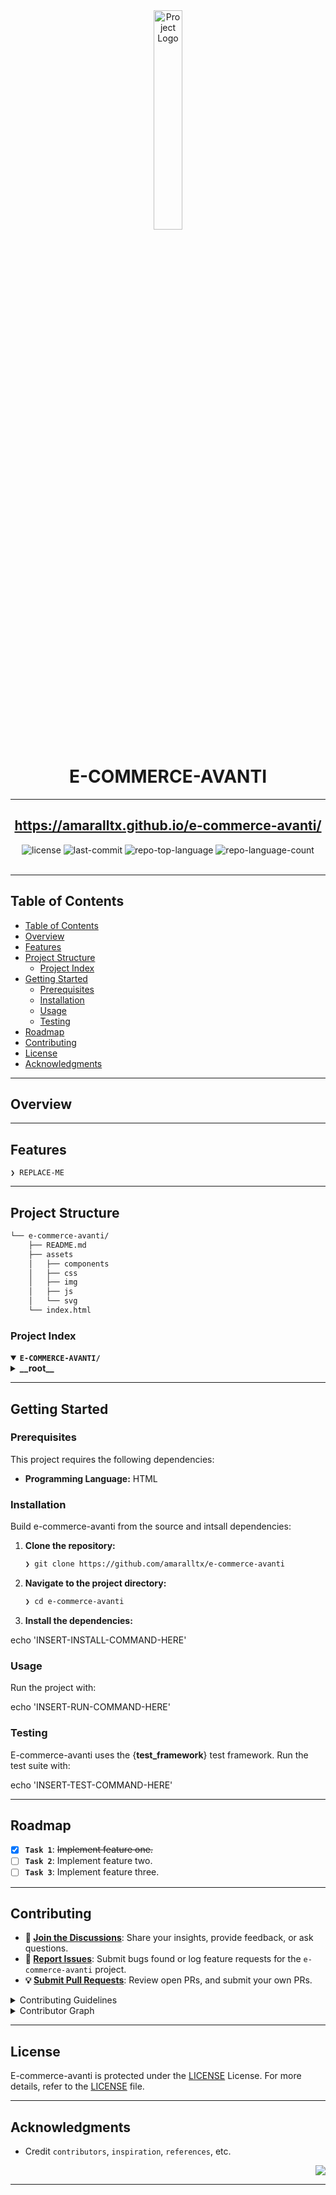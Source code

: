 <div id="top">

<!-- HEADER STYLE: CLASSIC -->
<div align="center">

<img src="readmeai/assets/logos/purple.svg" width="30%" style="position: relative; top: 0; right: 0;" alt="Project Logo"/>

# E-COMMERCE-AVANTI

---
 https://amaralltx.github.io/e-commerce-avanti/ 
---

<em></em>

<!-- BADGES -->
<img src="https://img.shields.io/github/license/amaralltx/e-commerce-avanti?style=default&logo=opensourceinitiative&logoColor=white&color=0080ff" alt="license">
<img src="https://img.shields.io/github/last-commit/amaralltx/e-commerce-avanti?style=default&logo=git&logoColor=white&color=0080ff" alt="last-commit">
<img src="https://img.shields.io/github/languages/top/amaralltx/e-commerce-avanti?style=default&color=0080ff" alt="repo-top-language">
<img src="https://img.shields.io/github/languages/count/amaralltx/e-commerce-avanti?style=default&color=0080ff" alt="repo-language-count">

<!-- default option, no dependency badges. -->


<!-- default option, no dependency badges. -->

</div>
<br>

---

## Table of Contents

- [Table of Contents](#table-of-contents)
- [Overview](#overview)
- [Features](#features)
- [Project Structure](#project-structure)
    - [Project Index](#project-index)
- [Getting Started](#getting-started)
    - [Prerequisites](#prerequisites)
    - [Installation](#installation)
    - [Usage](#usage)
    - [Testing](#testing)
- [Roadmap](#roadmap)
- [Contributing](#contributing)
- [License](#license)
- [Acknowledgments](#acknowledgments)

---

## Overview



---

## Features

<code>❯ REPLACE-ME</code>

---

## Project Structure

```sh
└── e-commerce-avanti/
    ├── README.md
    ├── assets
    │   ├── components
    │   ├── css
    │   ├── img
    │   ├── js
    │   └── svg
    └── index.html
```

### Project Index

<details open>
	<summary><b><code>E-COMMERCE-AVANTI/</code></b></summary>
	<!-- __root__ Submodule -->
	<details>
		<summary><b>__root__</b></summary>
		<blockquote>
			<div class='directory-path' style='padding: 8px 0; color: #666;'>
				<code><b>⦿ __root__</b></code>
			<table style='width: 100%; border-collapse: collapse;'>
			<thead>
				<tr style='background-color: #f8f9fa;'>
					<th style='width: 30%; text-align: left; padding: 8px;'>File Name</th>
					<th style='text-align: left; padding: 8px;'>Summary</th>
				</tr>
			</thead>
				<tr style='border-bottom: 1px solid #eee;'>
					<td style='padding: 8px;'><b><a href='https://github.com/amaralltx/e-commerce-avanti/blob/master/index.html'>index.html</a></b></td>
					<td style='padding: 8px;'>Code>❯ REPLACE-ME</code></td>
				</tr>
			</table>
		</blockquote>
	</details>
</details>

---

## Getting Started

### Prerequisites

This project requires the following dependencies:

- **Programming Language:** HTML

### Installation

Build e-commerce-avanti from the source and intsall dependencies:

1. **Clone the repository:**

    ```sh
    ❯ git clone https://github.com/amaralltx/e-commerce-avanti
    ```

2. **Navigate to the project directory:**

    ```sh
    ❯ cd e-commerce-avanti
    ```

3. **Install the dependencies:**

echo 'INSERT-INSTALL-COMMAND-HERE'

### Usage

Run the project with:

echo 'INSERT-RUN-COMMAND-HERE'

### Testing

E-commerce-avanti uses the {__test_framework__} test framework. Run the test suite with:

echo 'INSERT-TEST-COMMAND-HERE'

---

## Roadmap

- [X] **`Task 1`**: <strike>Implement feature one.</strike>
- [ ] **`Task 2`**: Implement feature two.
- [ ] **`Task 3`**: Implement feature three.

---

## Contributing

- **💬 [Join the Discussions](https://github.com/amaralltx/e-commerce-avanti/discussions)**: Share your insights, provide feedback, or ask questions.
- **🐛 [Report Issues](https://github.com/amaralltx/e-commerce-avanti/issues)**: Submit bugs found or log feature requests for the `e-commerce-avanti` project.
- **💡 [Submit Pull Requests](https://github.com/amaralltx/e-commerce-avanti/blob/main/CONTRIBUTING.md)**: Review open PRs, and submit your own PRs.

<details closed>
<summary>Contributing Guidelines</summary>

1. **Fork the Repository**: Start by forking the project repository to your github account.
2. **Clone Locally**: Clone the forked repository to your local machine using a git client.
   ```sh
   git clone https://github.com/amaralltx/e-commerce-avanti
   ```
3. **Create a New Branch**: Always work on a new branch, giving it a descriptive name.
   ```sh
   git checkout -b new-feature-x
   ```
4. **Make Your Changes**: Develop and test your changes locally.
5. **Commit Your Changes**: Commit with a clear message describing your updates.
   ```sh
   git commit -m 'Implemented new feature x.'
   ```
6. **Push to github**: Push the changes to your forked repository.
   ```sh
   git push origin new-feature-x
   ```
7. **Submit a Pull Request**: Create a PR against the original project repository. Clearly describe the changes and their motivations.
8. **Review**: Once your PR is reviewed and approved, it will be merged into the main branch. Congratulations on your contribution!
</details>

<details closed>
<summary>Contributor Graph</summary>
<br>
<p align="left">
   <a href="https://github.com{/amaralltx/e-commerce-avanti/}graphs/contributors">
      <img src="https://contrib.rocks/image?repo=amaralltx/e-commerce-avanti">
   </a>
</p>
</details>

---

## License

E-commerce-avanti is protected under the [LICENSE](https://choosealicense.com/licenses) License. For more details, refer to the [LICENSE](https://choosealicense.com/licenses/) file.

---

## Acknowledgments

- Credit `contributors`, `inspiration`, `references`, etc.

<div align="right">

[![][back-to-top]](#top)

</div>


[back-to-top]: https://img.shields.io/badge/-BACK_TO_TOP-151515?style=flat-square


---
